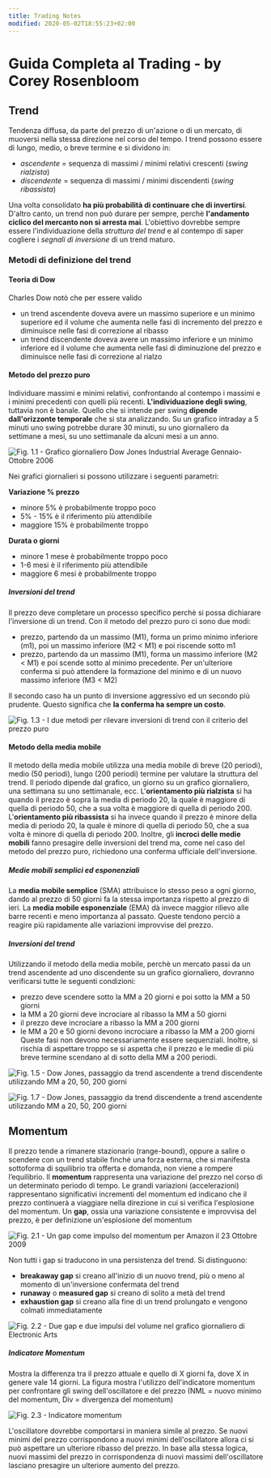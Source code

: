 ```yaml
---
title: Trading Notes
modified: 2020-05-02T18:55:23+02:00
---
```


# Guida Completa al Trading - by Corey Rosenbloom
## Trend
Tendenza diffusa, da parte del prezzo di un'azione o di un mercato, di muoversi nella stessa direzione nel corso del tempo.
I trend possono essere di lungo, medio, o breve termine e si dividono in:
-   _ascendente_ = sequenza di massimi / minimi relativi crescenti (_swing rialzista_)
-   _discendente_ = sequenza di massimi / minimi discendenti (_swing ribassista_)

Una volta consolidato **ha più probabilità di continuare che di invertirsi**. D'altro canto, un trend non può durare per sempre, perchè **l'andamento ciclico del mercanto non si arresta mai**.
L'obiettivo dovrebbe sempre essere l'individuazione della _struttura del trend_ e al contempo di saper cogliere i _segnali di inversione_ di un trend maturo.

### Metodi di definizione del trend
#### Teoria di Dow
Charles Dow notò che per essere valido 
- un trend ascendente doveva avere un massimo superiore e un minimo superiore ed il volume che aumenta nelle fasi di incremento del prezzo e diminuisce nelle fasi di correzione al ribasso
- un trend discendente doveva avere un massimo inferiore e un minimo inferiore ed il volume che aumenta nelle fasi di diminuzione del prezzo e diminuisce nelle fasi di correzione al rialzo
#### Metodo del prezzo puro
Individuare massimi e minimi relativi, confrontando al contempo i massimi e i minimi precedenti con quelli più recenti.
**L'individuazione degli swing**, tuttavia non è banale. Quello che si intende per swing **dipende dall'orizzonte temporale** che si sta analizzando. Su un grafico intraday a 5 minuti uno swing potrebbe durare 30 minuti, su uno giornaliero da settimane a mesi, su uno settimanale da alcuni mesi a un anno.

![Fig. 1.1 - Grafico giornaliero Dow Jones Industrial Average Gennaio-Ottobre 2006](./images/Fig_1_1.JPG)

Nei grafici giornalieri si possono utilizzare i seguenti parametri:

**Variazione % prezzo**
- minore 5% è probabilmente troppo poco
- 5% - 15% è il riferimento più attendibile
- maggiore 15% è probabilmente troppo

**Durata o giorni**
- minore 1 mese è probabilmente troppo poco
- 1-6 mesi è il riferimento più attendibile
- maggiore 6 mesi è probabilmente troppo

##### Inversioni del trend
Il prezzo deve completare un processo specifico perchè si possa dichiarare l'inversione di un trend. Con il metodo del prezzo puro ci sono due modi:

- prezzo, partendo da un massimo (M1), forma un primo minimo inferiore (m1), poi un massimo inferiore (M2 < M1) e poi riscende sotto  m1
- prezzo, partendo da un massimo (M1), forma un massimo inferiore (M2 < M1) e poi scende sotto al minimo precedente. Per un'ulteriore conferma si può attendere la formazione del minimo e di un  nuovo massimo inferiore (M3 < M2)

Il  secondo caso ha un punto di inversione aggressivo ed un secondo più prudente. Questo significa che **la conferma ha sempre un costo**.

![Fig. 1.3 - I due metodi per rilevare inversioni di trend con il criterio del prezzo puro](./images/Fig_1_3.JPG)

#### Metodo della media mobile
Il metodo della media mobile utilizza una media mobile di breve (20 periodi), medio (50 periodi), lungo (200 periodi) termine per valutare la struttura del trend.
Il periodo dipende dal grafico, un giorno su un grafico giornaliero, una settimana su uno settimanale, ecc.
L'**orientamento più rialzista** si ha quando il prezzo è sopra la media di periodo 20, la quale è maggiore di quella di periodo 50, che a sua volta è maggiore di quella di periodo 200.
L'**orientamento più ribassista** si ha invece quando il prezzo è minore della media di periodo 20, la quale è minore di quella di periodo 50, che a sua volta è minore di quella di periodo 200.
Inoltre, gli __incroci delle medie mobili__ fanno presagire delle inversioni del trend ma, come nel caso del metodo del prezzo puro, richiedono una conferma ufficiale dell'inversione.

##### Medie mobili semplici ed esponenziali
La **media mobile semplice** (SMA) attribuisce lo stesso peso a ogni giorno, dando al prezzo di 50 giorni fa la stessa importanza rispetto al prezzo di ieri. La **media mobile esponenziale** (EMA) dà invece maggior rilievo alle barre recenti e meno importanza al passato. Queste tendono perciò a reagire più rapidamente alle variazioni improvvise del prezzo.

##### Inversioni del trend
Utilizzando il metodo della media mobile, perchè un mercato passi da un trend ascendente ad uno discendente su un grafico giornaliero, dovranno verificarsi tutte le seguenti condizioni:
- prezzo deve scendere sotto la MM a 20 giorni e poi sotto la MM a 50 giorni
- la MM a 20 giorni deve incrociare al ribasso la MM a 50 giorni
- il prezzo deve incrociare a ribasso la MM a 200 giorni
- le MM a 20 e 50 giorni devono incrociare a ribasso la MM a 200 giorni
Queste fasi non devono necessariamente essere sequenziali. Inoltre, si rischia di aspettare troppo se si aspetta che il prezzo e le medie di più breve termine scendano al di sotto della MM a 200 periodi.

![Fig. 1.5 - Dow Jones, passaggio da trend ascendente a trend discendente utilizzando MM a 20, 50, 200 giorni](./images/Fig_1_5.JPG)

![Fig. 1.7 - Dow Jones, passaggio da trend discendente a trend ascendente utilizzando MM a 20, 50, 200 giorni](./images/Fig_1_7.JPG)


## Momentum
Il prezzo tende a rimanere stazionario (range-bound), oppure a salire o scendere con un trend stabile finché una forza esterna, che si manifesta sottoforma di squilibrio tra offerta e domanda, non viene a rompere l’equilibrio.
Il **momentum** rappresenta una variazione del prezzo nel corso di un determinato periodo di tempo. Le grandi variazioni (accelerazioni) rappresentano significativi incrementi del momentum ed indicano che il prezzo continuerà a viaggiare nella direzione in cui si verifica l'esplosione del momentum.
Un **gap**, ossia una variazione consistente e improvvisa del prezzo, è per definizione un'esplosione del momentum

![Fig. 2.1 - Un gap come impulso del momentum per Amazon il 23 Ottobre 2009](./images/Fig_2_1.JPG)

Non tutti i gap si traducono in una persistenza del trend. Si distinguono:
- **breakaway gap** si creano all'inizio di un nuovo trend, più o meno al momento di un'inversione confermata del trend
- **runaway** o **measured gap** si creano di solito a metà del trend 
- **exhaustion gap** si creano alla fine di un trend prolungato e vengono colmati immediatamente

![Fig. 2.2 - Due gap e due impulsi del volume nel grafico giornaliero di Electronic Arts](./images/Fig_2_2.JPG)

##### Indicatore Momentum
Mostra la differenza tra il prezzo attuale e quello di X giorni fa, dove X in genere vale 14 giorni.
La figura mostra l'utilizzo dell'indicatore momentum per confrontare gli swing dell'oscillatore e del prezzo (NML = nuovo minimo del momentum, Div = divergenza del momentum)

![Fig. 2.3 - Indicatore momentum](./images/Fig_2_3.JPG)

L'oscillatore dovrebbe comportarsi in maniera simile al prezzo. Se nuovi minimi del prezzo corrispondono a nuovi minimi dell'oscillatore allora ci si può aspettare un ulteriore ribasso del prezzo. In base alla stessa logica, nuovi massimi del prezzo in corrispondenza di nuovi massimi dell'oscillatore lasciano presagire un ulteriore aumento del prezzo.
